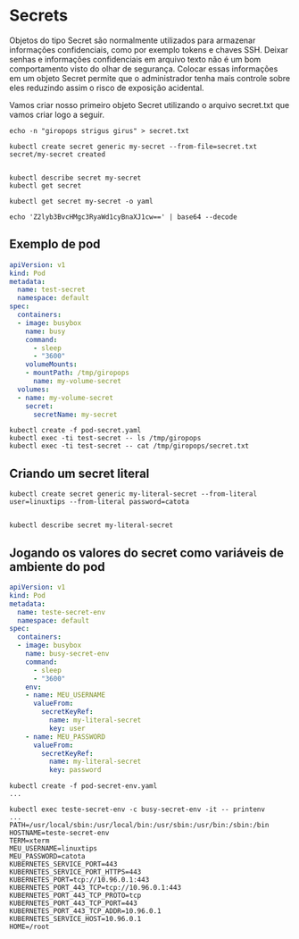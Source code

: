 # Secrets

Objetos do tipo Secret são normalmente utilizados para armazenar informações confidenciais, como por exemplo tokens e chaves SSH. Deixar senhas e informações confidenciais em arquivo texto não é um bom comportamento visto do olhar de segurança. Colocar essas informações em um objeto Secret permite que o administrador tenha mais controle sobre eles reduzindo assim o risco de exposição acidental.

Vamos criar nosso primeiro objeto Secret utilizando o arquivo secret.txt que vamos criar logo a seguir.

```
echo -n "giropops strigus girus" > secret.txt

kubectl create secret generic my-secret --from-file=secret.txt
secret/my-secret created


kubectl describe secret my-secret
kubectl get secret

kubectl get secret my-secret -o yaml

echo 'Z2lyb3BvcHMgc3RyaWd1cyBnaXJ1cw==' | base64 --decode

```

## Exemplo de pod

```yaml
apiVersion: v1
kind: Pod
metadata:
  name: test-secret
  namespace: default
spec:
  containers:
  - image: busybox
    name: busy
    command:
      - sleep
      - "3600"
    volumeMounts:
    - mountPath: /tmp/giropops
      name: my-volume-secret
  volumes:
  - name: my-volume-secret
    secret:
      secretName: my-secret
```

```
kubectl create -f pod-secret.yaml
kubectl exec -ti test-secret -- ls /tmp/giropops
kubectl exec -ti test-secret -- cat /tmp/giropops/secret.txt
```

## Criando um secret literal

```
kubectl create secret generic my-literal-secret --from-literal user=linuxtips --from-literal password=catota


kubectl describe secret my-literal-secret
```

## Jogando os valores do secret como variáveis de ambiente do pod

```yaml
apiVersion: v1
kind: Pod
metadata:
  name: teste-secret-env
  namespace: default
spec:
  containers:
  - image: busybox
    name: busy-secret-env
    command:
      - sleep
      - "3600"
    env:
    - name: MEU_USERNAME
      valueFrom:
        secretKeyRef:
          name: my-literal-secret
          key: user
    - name: MEU_PASSWORD
      valueFrom:
        secretKeyRef:
          name: my-literal-secret
          key: password
```

```
kubectl create -f pod-secret-env.yaml
...

kubectl exec teste-secret-env -c busy-secret-env -it -- printenv
...
PATH=/usr/local/sbin:/usr/local/bin:/usr/sbin:/usr/bin:/sbin:/bin
HOSTNAME=teste-secret-env
TERM=xterm
MEU_USERNAME=linuxtips
MEU_PASSWORD=catota
KUBERNETES_SERVICE_PORT=443
KUBERNETES_SERVICE_PORT_HTTPS=443
KUBERNETES_PORT=tcp://10.96.0.1:443
KUBERNETES_PORT_443_TCP=tcp://10.96.0.1:443
KUBERNETES_PORT_443_TCP_PROTO=tcp
KUBERNETES_PORT_443_TCP_PORT=443
KUBERNETES_PORT_443_TCP_ADDR=10.96.0.1
KUBERNETES_SERVICE_HOST=10.96.0.1
HOME=/root
```